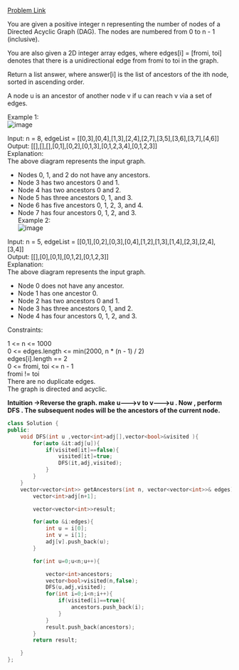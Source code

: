 [Problem Link](https://leetcode.com/problems/all-ancestors-of-a-node-in-a-directed-acyclic-graph/description/?envType=daily-question&envId=2024-06-29)<br>

You are given a positive integer n representing the number of nodes of a Directed Acyclic Graph (DAG). The nodes are numbered from 0 to n - 1 (inclusive).<br>

You are also given a 2D integer array edges, where edges[i] = [fromi, toi] denotes that there is a unidirectional edge from fromi to toi in the graph.<br>

Return a list answer, where answer[i] is the list of ancestors of the ith node, sorted in ascending order.<br>

A node u is an ancestor of another node v if u can reach v via a set of edges.<br>

 

Example 1:<br>
![image](https://github.com/akscpp/Leetcode-POTD/assets/129672950/9026758d-f7e3-4d5d-a25d-f567eaf11326)


Input: n = 8, edgeList = [[0,3],[0,4],[1,3],[2,4],[2,7],[3,5],[3,6],[3,7],[4,6]]<br>
Output: [[],[],[],[0,1],[0,2],[0,1,3],[0,1,2,3,4],[0,1,2,3]]<br>
Explanation:<br>
The above diagram represents the input graph.<br>
- Nodes 0, 1, and 2 do not have any ancestors.<br>
- Node 3 has two ancestors 0 and 1.<br>
- Node 4 has two ancestors 0 and 2.<br>
- Node 5 has three ancestors 0, 1, and 3.<br>
- Node 6 has five ancestors 0, 1, 2, 3, and 4.<br>
- Node 7 has four ancestors 0, 1, 2, and 3.<br>
Example 2:<br>
![image](https://github.com/akscpp/Leetcode-POTD/assets/129672950/b0a577ae-980c-440e-8b99-54e5491c2da7)


Input: n = 5, edgeList = [[0,1],[0,2],[0,3],[0,4],[1,2],[1,3],[1,4],[2,3],[2,4],[3,4]]<br>
Output: [[],[0],[0,1],[0,1,2],[0,1,2,3]]<br>
Explanation:<br>
The above diagram represents the input graph.<br>
- Node 0 does not have any ancestor.<br>
- Node 1 has one ancestor 0.<br>
- Node 2 has two ancestors 0 and 1.<br>
- Node 3 has three ancestors 0, 1, and 2.<br>
- Node 4 has four ancestors 0, 1, 2, and 3.<br>
 

Constraints:<br>

1 <= n <= 1000<br>
0 <= edges.length <= min(2000, n * (n - 1) / 2)<br>
edges[i].length == 2<br>
0 <= fromi, toi <= n - 1<br>
fromi != toi<br>
There are no duplicate edges.<br>
The graph is directed and acyclic.<br>

__Intuition ->Reverse the graph. make u--->v to v--->u . Now , perform DFS . The subsequent nodes will be the ancestors of the current node.__

```C++
class Solution {
public:
    void DFS(int u ,vector<int>adj[],vector<bool>&visited ){
        for(auto &it:adj[u]){
            if(visited[it]==false){
                visited[it]=true;
                DFS(it,adj,visited);
            }
        }
    }
    vector<vector<int>> getAncestors(int n, vector<vector<int>>& edges) {
        vector<int>adj[n+1];

        vector<vector<int>>result;

        for(auto &i:edges){
            int u = i[0];
            int v = i[1];
            adj[v].push_back(u);
        }

        for(int u=0;u<n;u++){

            vector<int>ancestors;
            vector<bool>visited(n,false);
            DFS(u,adj,visited);
            for(int i=0;i<n;i++){
                if(visited[i]==true){
                    ancestors.push_back(i);
                }
            }
            result.push_back(ancestors);
        }
        return result;

    }
};
```
